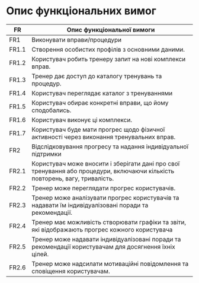 # Опис функціональних вимог
| FR | Опис функціональної вимоги |
|-----------|-----------|
|FR1| Виконувати вправи/процедури |
|FR1.1| Створення особистих профілів з основними даними. |
|FR1.2| Користувач робить тренеру запит на нові комплекси вправ.|
|FR1.3| Тренер дає доступ до каталогу тренувань та процедур. |
|FR1.4| Користувач переглядає каталог з тренуваннями|
|FR1.5| Користувач обирає конкретні вправи, що йому сподобались.|
|FR1.6| Користувач виконує ці комплекси. |
|FR1.7| Користувач буде мати прогрес щодо  фізичної активності через виконання тренувальних вправ.|
|FR2| Відслідковування прогресу та надання індивідуальної підтримки |
|FR2.1| Користувач може вносити і зберігати дані про свої тренування або процедури, включаючи кількість повторень, вагу, тривалість. |
|FR2.2| Тренер може переглядати прогрес користувачів.|
|FR2.3| Тренер може аналізувати прогрес користувачів та надавати їм індивідуалізовані поради та рекомендації.|
|FR2.4| Тренер має можливість створювати графіки та звіти, які відображають прогрес кожного користувача|
|FR2.5| Тренер може надавати індивідуалізовані поради та рекомендації користувачам для досягнення їхніх цілей. |
|FR2.6| Тренер може надсилати мотиваційні повідомлення та сповіщення користувачам.|

